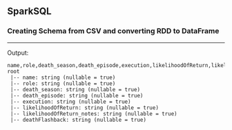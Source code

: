 ## SparkSQL
### Creating Schema from CSV and converting RDD to DataFrame


---
Output:
```
name,role,death_season,death_episode,execution,likelihoodOfReturn,likelihoodOfReturn_notes,deathFlashback
root
 |-- name: string (nullable = true)
 |-- role: string (nullable = true)
 |-- death_season: string (nullable = true)
 |-- death_episode: string (nullable = true)
 |-- execution: string (nullable = true)
 |-- likelihoodOfReturn: string (nullable = true)
 |-- likelihoodOfReturn_notes: string (nullable = true)
 |-- deathFlashback: string (nullable = true)
```